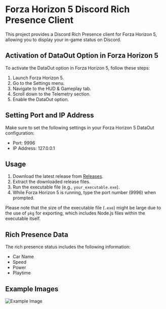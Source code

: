 # Forza Horizon 5 Discord Rich Presence Client

This project provides a Discord Rich Presence client for Forza Horizon 5, allowing you to display your in-game status on Discord.

## Activation of DataOut Option in Forza Horizon 5

To activate the DataOut option in Forza Horizon 5, follow these steps:

1. Launch Forza Horizon 5.
2. Go to the Settings menu.
3. Navigate to the HUD & Gameplay tab.
4. Scroll down to the Telemetry section.
5. Enable the DataOut option.

## Setting Port and IP Address

Make sure to set the following settings in your Forza Horizon 5 DataOut configuration:

- Port: 9996
- IP Address: 127.0.0.1



## Usage

1. Download the latest release from [Releases]([https://github.com/your_username/your_repository/releases](https://github.com/7xrrr/FH5RPC/releases/tag/FH5RPC)).
2. Extract the downloaded release files.
3. Run the executable file (e.g., `your_executable.exe`).
4. While Forza Horizon 5 is running, type the port number (9996) when prompted.

Please note that the size of the executable file (`.exe`) might be large due to the use of `pkg` for exporting, which includes Node.js files within the executable itself.

## Rich Presence Data

The rich presence status includes the following information:

- Car Name
- Speed
- Power
- Playtime

## Example Images
![Example Image](https://f.top4top.io/p_2964jy2aj1.png)
